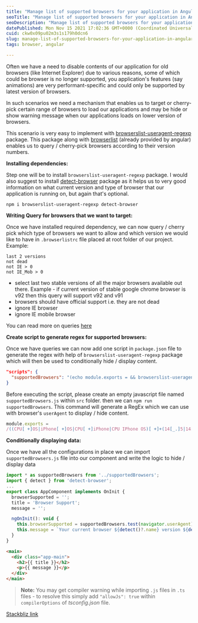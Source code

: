 ```yaml
---
title: "Manage list of supported browsers for your application in Angular"
seoTitle: "Manage list of supported browsers for your application in Angular"
seoDescription: "Manage list of supported browsers for your application in Angular"
datePublished: Mon Nov 15 2021 17:02:36 GMT+0000 (Coordinated Universal Time)
cuid: ckw0x09pu02m3s1s179h0dcn6
slug: manage-list-of-supported-browsers-for-your-application-in-angular
tags: browser, angular

---
```


Often we have a need to disable contents of our application for old browsers (like Internet Explorer) due to various reasons, some of which could be browser is no longer supported, you application's features (say animations) are very performant-specific and could only be supported by latest version of browsers.

In such scenarios we need a mechanism that enables us to target or cherry-pick certain range of browsers to load our applications and may be hide or show warning message when our applications loads on lower version of browsers.

This scenario is very easy to implement with [browserslist-useragent-regexp](https://github.com/browserslist/browserslist-useragent-regexp) package. This package along with [browserlist](https://github.com/browserslist/browserslist) (already provided by angular) enables us to query / cherry-pick browsers according to their version numbers.

**Installing dependencies:**

Step one will be to install `browserslist-useragent-regexp` package. I would also suggest to install [detect-browser](https://github.com/DamonOehlman/detect-browser) package as it helps us to very good information on what current version and type of browser that our application is running on, but again that's optional.
```
npm i browserslist-useragent-regexp detect-browser
```

**Writing Query for browsers that we want to target:**

Once we have installed required dependency, we can now query / cherry pick which type of browsers we want to allow and which version we would like to have in `.browserlistrc` file placed at root folder of our project. Example:
```
last 2 versions
not dead
not IE > 0
not IE_Mob > 0
```
- select last two stable versions of all the major browsers available out there. Example - if current version of stable google chrome browser is v92 then this query will support v92 and v91
- browsers should have official support i.e. they are not dead
- ignore IE browser
- ignore IE mobile browser

You can read more on queries [here](https://github.com/browserslist/browserslist#queries)

**Create script to generate regex for supported browsers:**

Once we have queries we can now add one script in `package.json` file to generate the regex with help of `browserslist-useragent-regexp` package which will then be used to conditionally hide / display content.
```json
"scripts": {
  "supportedBrowsers": "(echo module.exports = && browserslist-useragent-regexp --allowHigherVersions) > src/supportedBrowsers.js"
}
```

Before executing the script, please create an empty javascript file named `supportedBrowsers.js` within `src` folder. then we can `npm run supportedBrowsers`. This command will generate a RegEx which we can use with browser's `userAgent` to display / hide content.
```js
module.exports = 
/((CPU[ +]OS|iPhone[ +]OS|CPU[ +]iPhone|CPU IPhone OS)[ +]+(14[_.]5|14[_.](......)/
```

**Conditionally displaying data:**

Once we have all the configurations in place we can import `supportedBrowsers.js` file into our component and write the logic to hide / display data
```js
import * as supportedBrowsers from '../supportedBrowsers';
import { detect } from 'detect-browser';
...
export class AppComponent implements OnInit {
  browserSupported = '';
  title = 'Browser Support';
  message = '';

  ngOnInit(): void {
    this.browserSupported = supportedBrowsers.test(navigator.userAgent) ? '' : 'not';
    this.message = `Your current browser ${detect()?.name} version ${detect()?.version} is ${this.browserSupported} supported`;
  }
}
```
```html
<main>
  <div class="app-main">
    <h2>{{ title }}</h2>
    <p>{{ message }}</p>
  </div>
</main>
```

> **Note:** You may get compiler warning while importing `.js` files in `.ts` files - to resolve this simply add `"allowJs": true` within `compilerOptions` of *tsconfig.json* file.

[Stackbliz link](https://stackblitz.com/edit/angular-ivy-fe2mdj?file=src/app/app.component.ts)



